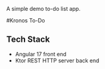 A simple demo to-do list app.

#Kronos To-Do

## Tech Stack
* Angular 17 front end
* Ktor REST HTTP server back end
